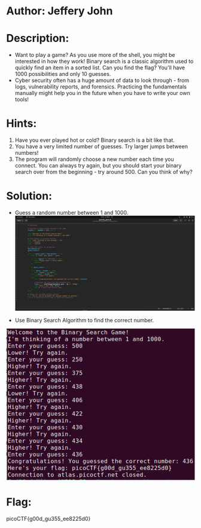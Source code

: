 # Author: Jeffery John

# Description:
- Want to play a game? As you use more of the shell, you might be interested in how they work! Binary search is a classic algorithm used to quickly find an item in a sorted list. Can you find the flag? You'll have 1000 possibilities and only 10 guesses.
- Cyber security often has a huge amount of data to look through - from logs, vulnerability reports, and forensics. Practicing the fundamentals manually might help you in the future when you have to write your own tools!

# Hints:
1. Have you ever played hot or cold? Binary search is a bit like that.
2. You have a very limited number of guesses. Try larger jumps between numbers!
3. The program will randomly choose a new number each time you connect. You can always try again, but you should start your binary search over from the beginning - try around 500. Can you think of why?

# Solution:
- Guess a random number between 1 and 1000.
![alt text](image.png)

- Use Binary Search Algorithm to find the correct number.

![alt text](image-1.png)

# Flag: 
picoCTF{g00d_gu355_ee8225d0}
